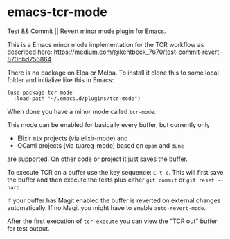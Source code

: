 # emacs-tcr-mode
Test &amp;&amp; Commit || Revert minor mode plugin for Emacs.

This is a Emacs minor mode implementation for the TCR workflow as described here:
https://medium.com/@kentbeck_7670/test-commit-revert-870bbd756864

There is no package on Elpa or Melpa.
To install it clone this to some local folder and initialize like this in Emacs:

```
(use-package tcr-mode
  :load-path "~/.emacs.d/plugins/tcr-mode")
```

When done you have a minor mode called `tcr-mode`.

This mode can be enabled for basically every buffer, but currently only
- Elixir `mix` projects (via elixir-mode) and 
- OCaml projects (via tuareg-mode) based on `opam` and `dune`

are supported. On other code or project it just saves the buffer.

To execute TCR on a buffer use the key sequence: `C-t c`.
This will first save the buffer and then execute the tests plus either `git commit` or `git reset --hard`.

If your buffer has Magit enabled the buffer is reverted on external changes automatically.
If no Magit you might have to enable `auto-revert-mode`.

After the first execution of `tcr-execute` you can view the "TCR out" buffer for test output.
